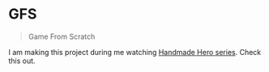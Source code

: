# GFS

> Game From Scratch

I am making this project during me watching 
[Handmade Hero series](https://handmadehero.org/). Check this out.


